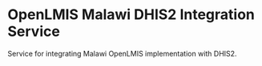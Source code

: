 # OpenLMIS Malawi DHIS2 Integration Service
Service for integrating Malawi OpenLMIS implementation with DHIS2.

